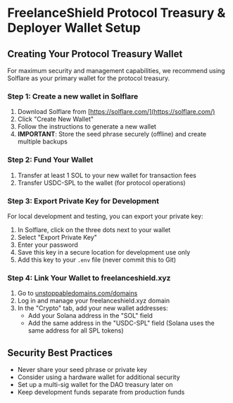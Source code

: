 # FreelanceShield Protocol Treasury & Deployer Wallet Setup

## Creating Your Protocol Treasury Wallet

For maximum security and management capabilities, we recommend using Solflare as your primary wallet for the protocol treasury.

### Step 1: Create a new wallet in Solflare

1. Download Solflare from [https://solflare.com/](https://solflare.com/)
2. Click "Create New Wallet"
3. Follow the instructions to generate a new wallet
4. **IMPORTANT**: Store the seed phrase securely (offline) and create multiple backups

### Step 2: Fund Your Wallet

1. Transfer at least 1 SOL to your new wallet for transaction fees
2. Transfer USDC-SPL to the wallet (for protocol operations)

### Step 3: Export Private Key for Development

For local development and testing, you can export your private key:

1. In Solflare, click on the three dots next to your wallet
2. Select "Export Private Key"
3. Enter your password
4. Save this key in a secure location for development use only
5. Add this key to your `.env` file (never commit this to Git)

### Step 4: Link Your Wallet to freelanceshield.xyz

1. Go to [unstoppabledomains.com/domains](https://unstoppabledomains.com/domains)
2. Log in and manage your freelanceshield.xyz domain
3. In the "Crypto" tab, add your new wallet addresses:
   - Add your Solana address in the "SOL" field
   - Add the same address in the "USDC-SPL" field (Solana uses the same address for all SPL tokens)

## Security Best Practices

- Never share your seed phrase or private key
- Consider using a hardware wallet for additional security
- Set up a multi-sig wallet for the DAO treasury later on
- Keep development funds separate from production funds
